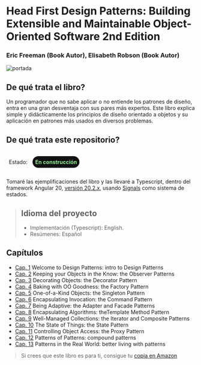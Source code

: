 
# Head First Design Patterns: Building Extensible and Maintainable Object-Oriented Software 2nd Edition 


###  Eric Freeman (Book Autor), Elisabeth Robson (Book Autor)

![portada](https://m.media-amazon.com/images/I/91quawUTiVL._SY342_.jpg)

## De qué trata el libro?

Un programador que no sabe aplicar o no entiende los patrones de diseño, entra en una gran desventaja con sus pares más expertos. Este libro explica simple y didácticamente los principios de diseño orientado a objetos y su aplicación en patrones más usados en diversos problemas.

## De qué trata este repositorio?
<div style="display: inline-flex; gap:0.5em">
    <p style="padding:0.5em;">Estado:</p>
    <p style="background-color: #111111; width: fit-content; padding:0.5em; color: lightgreen; border-radius:2em; font-weight:bold">En construcción</p>
</div>

Tomaré las ejemplificaciones del libro y las llevaré a Typescript, dentro del framework Angular 20, [versión 20.2.x](https://v20.angular.dev/overview), usando [Signals](https://angular.dev/guide/signals) como sistema de estados.

> ## Idioma del proyecto
> - Implementación (Typescript): English.
> - Resúmenes: Español

## Capítulos

- [Cap. 1](cap1) Welcome to Design Patterns: intro to Design Patterns
- [Cap. 2](cap2) Keeping your Objects in the Know: the Observer Patterns
- [Cap. 3](cap3) Decorating Objects: the Decorator Pattern
- [Cap. 4](cap4) Baking with OO Goodness: the Factory Pattern
- [Cap. 5](cap5) One-of-a-Kind Objects: the Singleton Pattern
- [Cap. 6](cap6) Encapsulating Invocation: the Command Pattern
- [Cap. 7](cap7) Being Adaptive: the Adapter and Facade Patterns
- [Cap. 8](cap8) Encapsulating Algorithms: theTemplate Method Pattern
- [Cap. 9](cap9) Well-Managed Collections: the Iterator and Composite Patterns
- [Cap. 10](cap10) The State of Things: the State Pattern
- [Cap. 11](cap11) Controlling Object Access: the Proxy Pattern
- [Cap. 12](cap12) Patterns of Patterns: compound patterns
- [Cap. 13](cap13) Patterns in the Real World: better living with patterns

 
> Si crees que este libro es para ti, consigue tu [copia en Amazon](https://www.amazon.com/Head-First-Design-Patterns-Object-Oriented/dp/149207800X)

